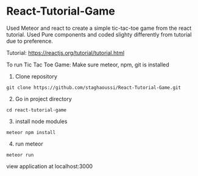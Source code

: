 # React-Tutorial-Game
Used Meteor and react to create a simple tic-tac-toe game from the react tutorial.
Used Pure components and coded slighty differently from tutorial due to preference.

Tutorial:
https://reactjs.org/tutorial/tutorial.html


To run Tic Tac Toe Game:
Make sure meteor, npm, git is installed

1. Clone repository
```
git clone https://github.com/staghaoussi/React-Tutorial-Game.git
```

2. Go in project directory
```
cd react-tutorial-game
```

3. install node modules
```
meteor npm install
```

4. run meteor
```
meteor run
```

view application at localhost:3000
